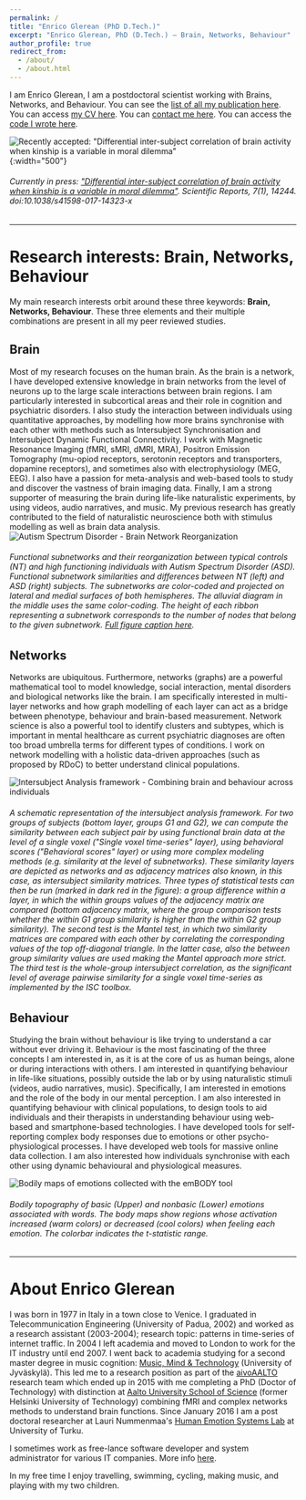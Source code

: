 ```yaml
---
permalink: /
title: "Enrico Glerean (PhD D.Tech.)"
excerpt: "Enrico Glerean, PhD (D.Tech.) – Brain, Networks, Behaviour"
author_profile: true
redirect_from: 
  - /about/
  - /about.html
---
```


I am Enrico Glerean, I am a postdoctoral scientist working with Brains, Networks, and Behaviour. You can see the <a href="/publications/">list of all my publication here</a>. You can access <a href="https://eglerean.github.io/files/Enrico_Glerean_CV.pdf">my CV here</a>. You can <a href="mailto:enrico.glerean@utu.fi">contact me here</a>. You can access the <a href="/code/">code I wrote here</a>. 



![Recently accepted: "Differential inter-subject correlation of brain activity when kinship is a variable in moral dilemma"](/images/Bacha_2017_overlapping_moral_dilemmas.jpg){:width="500"}
###### *Currently in press: <a href="https://www.nature.com/articles/s41598-017-14323-x">"Differential inter-subject correlation of brain activity when kinship is a variable in moral dilemma"</a>. Scientific Reports, 7(1), 14244. doi:10.1038/s41598-017-14323-x*

---

Research interests: Brain, Networks, Behaviour
======
My main research interests orbit around these three keywords: <b>Brain, Networks, Behaviour</b>. These three elements and their multiple combinations are present in all my peer reviewed studies.

Brain
------
Most of my research focuses on the human brain. As the brain is a network, I have developed extensive knowledge in brain networks from the level of neurons up to the large scale interactions between brain regions. I am particularly interested in subcortical areas and their role in cognition and psychiatric disorders. I also study the interaction between individuals using quantitative approaches, by modelling how more brains synchronise with each other with methods such as Intersubject Synchronisation and Intersubject Dynamic Functional Connectivity. I work with Magnetic Resonance Imaging (fMRI, sMRI, dMRI, MRA), Positron Emission Tomography (mu-opiod receptors, serotonin receptors and transporters, dopamine receptors), and sometimes also with electrophysiology (MEG, EEG). I also have a passion for meta-analysis and web-based tools to study and discover the vastness of brain imaging data. Finally, I am a strong supporter of measuring the brain during life-like naturalistic experiments, by using videos, audio narratives, and music. My previous research has greatly contributed to the field of naturalistic neuroscience both with stimulus modelling as well as brain data analysis.
![Autism Spectrum Disorder - Brain Network Reorganization](/images/Glerean2015_ASN_Figure2.png)
###### *Functional subnetworks and their reorganization between typical controls (NT) and high functioning individuals with Autism Spectrum Disorder (ASD). Functional subnetwork similarities and differences between NT (left) and ASD (right) subjects. The subnetworks are color-coded and projected on lateral and medial surfaces of both hemispheres. The alluvial diagram in the middle uses the same color-coding. The height of each ribbon representing a subnetwork corresponds to the number of nodes that belong to the given subnetwork. <a href="/files/Glerean_et_al-2015-Human_Brain_Mapping.pdf">Full figure caption here</a>.*



Networks
------
Networks are ubiquitous. Furthermore, networks (graphs) are a powerful mathematical tool to model knowledge, social interaction, mental disorders and biological networks like the brain. I am specifically interested in multi-layer networks and how graph modelling of each layer can act as a bridge between phenotype, behaviour and brain-based measurement. Network science is also a powerful tool to identify clusters and subtypes, which is important in mental healthcare as current psychiatric diagnoses are often too broad umbrella terms for different types of conditions. I work on network modelling with a holistic data-driven approaches (such as proposed by RDoC) to better understand clinical populations.

![Intersubject Analysis framework - Combining brain and behaviour across individuals](/images/Glerean2015_Diss_ISA.png)
###### *A schematic representation of the intersubject analysis framework. For two groups of subjects (bottom layer, groups G1 and G2), we can compute the similarity between each subject pair by using functional brain data at the level of a single voxel ("Single voxel time-series" layer), using behavioral scores ("Behavioral scores" layer) or using more complex modeling methods (e.g. similarity at the level of subnetworks). These similarity layers are depicted as networks and as adjacency matrices also known, in this case, as intersubject similarity matrices. Three types of statistical tests can then be run (marked in dark red in the figure): a group difference within a layer, in which the within groups values of the adjacency matrix are compared (bottom adjacency matrix, where the group comparison tests whether the within G1 group similarity is higher than the within G2 group similarity). The second test is the Mantel test, in which two similarity matrices are compared with each other by correlating the corresponding values of the top off-diagonal triangle. In the latter case, also the between group similarity values are used making the Mantel approach more strict. The third test is the whole-group intersubject correlation, as the significant level of average pairwise similarity for a single voxel time-series as implemented by the ISC toolbox.*


Behaviour
------
Studying the brain without behaviour is like trying to understand a car without ever driving it. Behaviour is the most fascinating of the three concepts I am interested in, as it is at the core of us as human beings, alone or during interactions with others. I am interested in quantifying behaviour in life-like situations, possibly outside the lab or by using naturalistic stimuli (videos, audio narratives, music). Specifically, I am interested in emotions and the role of the body in our mental perception. I am also interested in quantifying behaviour with clinical populations, to design tools to aid individuals and their therapists in understanding behaviour using web-based and smartphone-based technologies. I have developed tools for self-reporting complex body responses due to emotions or other psycho-physiological processes. I have developed web tools for massive online data collection. I am also interested how individuals synchronise with each other using dynamic behavioural and physiological measures. 

![Bodily maps of emotions collected with the emBODY tool](/images/Glerean2014_Body.png)
###### *Bodily topography of basic (Upper) and nonbasic (Lower) emotions associated with words. The body maps show regions whose activation increased (warm colors) or decreased (cool colors) when feeling each emotion. The colorbar indicates the t-statistic range.*


---

About Enrico Glerean
======
I was born in 1977 in Italy in a town close to Venice. I graduated in Telecommunication Engineering (University of Padua, 2002) and worked as a research assistant (2003-2004); research topic: patterns in time-series of internet traffic. In 2004 I left academia and moved to London to work for the IT industry until end 2007. I went back to academia studying for a second master degree in music cognition: <a href="https://www.jyu.fi/hum/laitokset/musiikki/en/studies/mmt/MMT-programme">Music, Mind &amp; Technology</a> (University of Jyv&auml;skyl&auml;). This led me to a research position as part of the <a href="http://neuro.hut.fi/aivoaalto/">aivoAALTO</a> research team which ended up in 2015 with me completing a PhD (Doctor of Technology) with distinction at <a href="http://sci.aalto.fi/en/">Aalto University School of Science</a> (former Helsinki University of Technology) combining fMRI and complex networks methods to understand brain functions. 
Since January 2016 I am a post doctoral researcher at Lauri Nummenmaa's <a href="http://emotion.utu.fi/">Human Emotion Systems Lab</a> at University of Turku.

I sometimes work as free-lance software developer and system administrator for various IT companies. More info <a href="http://fi.linkedin.com/in/enricoglerean">here</a>.

In my free time I enjoy travelling, swimming, cycling, making music, and playing with my two children.


